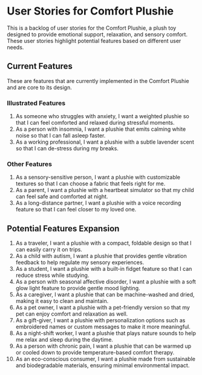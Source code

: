 # User Stories for Comfort Plushie

This is a backlog of user stories for the Comfort Plushie, a plush toy designed to provide emotional support, relaxation, and sensory comfort. These user stories highlight potential features based on different user needs.

## Current Features

These are features that are currently implemented in the Comfort Plushie and are core to its design.

### Illustrated Features

1. As someone who struggles with anxiety, I want a weighted plushie so that I can feel comforted and relaxed during stressful moments.
2. As a person with insomnia, I want a plushie that emits calming white noise so that I can fall asleep faster.
3. As a working professional, I want a plushie with a subtle lavender scent so that I can de-stress during my breaks.

### Other Features

1. As a sensory-sensitive person, I want a plushie with customizable textures so that I can choose a fabric that feels right for me.
2. As a parent, I want a plushie with a heartbeat simulator so that my child can feel safe and comforted at night.
3. As a long-distance partner, I want a plushie with a voice recording feature so that I can feel closer to my loved one.

## Potential Features Expansion

1. As a traveler, I want a plushie with a compact, foldable design so that I can easily carry it on trips.
2. As a child with autism, I want a plushie that provides gentle vibration feedback to help regulate my sensory experiences.
3. As a student, I want a plushie with a built-in fidget feature so that I can reduce stress while studying.
4. As a person with seasonal affective disorder, I want a plushie with a soft glow light feature to provide gentle mood lighting.
5. As a caregiver, I want a plushie that can be machine-washed and dried, making it easy to clean and maintain.
6. As a pet owner, I want a plushie with a pet-friendly version so that my pet can enjoy comfort and relaxation as well.
7. As a gift-giver, I want a plushie with personalization options such as embroidered names or custom messages to make it more meaningful.
8. As a night-shift worker, I want a plushie that plays nature sounds to help me relax and sleep during the daytime.
9. As a person with chronic pain, I want a plushie that can be warmed up or cooled down to provide temperature-based comfort therapy.
10. As an eco-conscious consumer, I want a plushie made from sustainable and biodegradable materials, ensuring minimal environmental impact.


